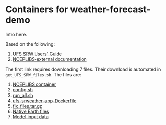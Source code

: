 # Containers for weather-forecast-demo

Intro here.

Based on the following:
1. [UFS SRW Users' Guide](https://ufs-srweather-app.readthedocs.io/en/ufs-v1.0.1/Docker.html)
2. [NCEPLIBS-external documentation](https://github.com/NOAA-EMC/NCEPLIBS-external/blob/ufs-v2.0.0/doc/README_ubuntu_gnu.txt)

The first link requires downloading 7 files.  Their download
is automated in `get_UFS_SRW_files.sh`.  The files are:
1. [NCEPLIBS container](https://ufs-data.s3.amazonaws.com/public_release/ufs-srweather-app-v1.0.0/docker/20210224-ubuntu18-nceplibs.gz)
2. [config.sh](https://ufs-data.s3.amazonaws.com/public_release/ufs-srweather-app-v1.0.0/docker/config.sh)
3. [run_all.sh](https://ufs-data.s3.amazonaws.com/public_release/ufs-srweather-app-v1.0.0/docker/run_all.sh)
4. [ufs-srweather-app-Dockerfile](https://ufs-data.s3.amazonaws.com/public_release/ufs-srweather-app-v1.0.0/docker/ufs-srweather-app-Dockerfile)
5. [fix_files.tar.gz](https://ufs-data.s3.amazonaws.com/public_release/ufs-srweather-app-v1.0.0/docker/fix_files.tar.gz)
6. [Native Earth files](https://ftp.emc.ncep.noaa.gov/EIB/UFS/SRW/v1p0/natural_earth/natural_earth_ufs-srw-release-v1.0.0.tar.gz)
7. [Model input data](https://ftp.emc.ncep.noaa.gov/EIB/UFS/SRW/v1p0/simple_test_case/gst_model_data.tar.gz)

